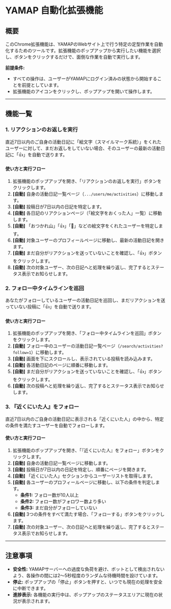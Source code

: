 # YAMAP 自動化拡張機能

## 概要

このChrome拡張機能は、YAMAPのWebサイト上で行う特定の定型作業を自動化するためのツールです。拡張機能のポップアップから実行したい機能を選択し、ボタンをクリックするだけで、面倒な作業を自動で実行します。

**前提条件:**
-   すべての操作は、ユーザーがYAMAPにログイン済みの状態から開始することを前提としています。
-   拡張機能のアイコンをクリックし、ポップアップを開いて操作します。

---

## 機能一覧

### 1. リアクションのお返しを実行

直近7日以内のご自身の活動日記に「絵文字（スマイルマーク系統）」をくれたユーザーに対して、まだお返しをしていない場合、そのユーザーの最新の活動日記に「👍」を自動で送ります。

#### 使い方と実行フロー

1.  拡張機能のポップアップを開き、「リアクションのお返しを実行」ボタンをクリックします。
2.  **[自動]** 自身の活動日記一覧ページ（`.../users/me/activities`）に移動します。
3.  **[自動]** 投稿日が7日以内の日記を特定します。
4.  **[自動]** 各日記のリアクションページ（「絵文字をおくった人」一覧）に移動します。
5.  **[自動]** 「おつかれ山」「👍」「🤗」などの絵文字をくれたユーザーを特定します。
6.  **[自動]** 対象ユーザーのプロフィールページに移動し、最新の活動日記を開きます。
7.  **[自動]** まだ自分がリアクションを送っていないことを確認し、「👍」ボタンをクリックします。
8.  **[自動]** 次の対象ユーザー、次の日記へと処理を繰り返し、完了するとステータス表示でお知らせします。

### 2. フォロー中タイムラインを巡回

あなたがフォローしているユーザーの活動日記を巡回し、まだリアクションを送っていない投稿に「👍」を自動で送ります。

#### 使い方と実行フロー

1.  拡張機能のポップアップを開き、「フォロー中タイムラインを巡回」ボタンをクリックします。
2.  **[自動]** フォロー中のユーザーの活動日記一覧ページ（`/search/activities?follow=1`）に移動します。
3.  **[自動]** 画面を下にスクロールし、表示されている投稿を読み込みます。
4.  **[自動]** 各活動日記のページに順番に移動します。
5.  **[自動]** まだ自分がリアクションを送っていないことを確認し、「👍」ボタンをクリックします。
6.  **[自動]** 次の投稿へと処理を繰り返し、完了するとステータス表示でお知らせします。

### 3. 『近くにいた人』をフォロー

直近7日以内のご自身の活動日記に表示される「近くにいた人」の中から、特定の条件を満たすユーザーを自動でフォローします。

#### 使い方と実行フロー

1.  拡張機能のポップアップを開き、「『近くにいた人』をフォロー」ボタンをクリックします。
2.  **[自動]** 自身の活動日記一覧ページに移動します。
3.  **[自動]** 投稿日が7日以内の日記を特定し、順番にページを開きます。
4.  **[自動]** 「近くにいた人」セクションからユーザーリストを取得します。
5.  **[自動]** 各ユーザーのプロフィールページに移動し、以下の条件を判定します。
    - **条件1:** フォロー数が10人以上
    - **条件2:** フォロー数がフォロワー数より多い
    - **条件3:** まだ自分がフォローしていない
6.  **[自動]** 3つの条件をすべて満たす場合、「フォローする」ボタンをクリックします。
7.  **[自動]** 次の対象ユーザー、次の日記へと処理を繰り返し、完了するとステータス表示でお知らせします。

---

## 注意事項

-   **安全性:** YAMAPサーバーへの過度な負荷を避け、ボットとして検出されないよう、各操作の間には2〜5秒程度のランダムな待機時間を設けています。
-   **停止:** ポップアップの「停止」ボタンを押すと、いつでも現在の処理を安全に中断できます。
-   **進捗表示:** 各機能の実行中は、ポップアップのステータスエリアに現在の状況が表示されます。